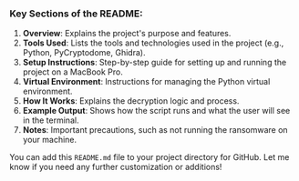 
### Key Sections of the README:
1. **Overview**: Explains the project's purpose and features.
2. **Tools Used**: Lists the tools and technologies used in the project (e.g., Python, PyCryptodome, Ghidra).
3. **Setup Instructions**: Step-by-step guide for setting up and running the project on a MacBook Pro.
4. **Virtual Environment**: Instructions for managing the Python virtual environment.
5. **How It Works**: Explains the decryption logic and process.
6. **Example Output**: Shows how the script runs and what the user will see in the terminal.
7. **Notes**: Important precautions, such as not running the ransomware on your machine.

You can add this `README.md` file to your project directory for GitHub. Let me know if you need any further customization or additions!
